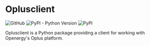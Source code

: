 # Oplusclient

![GitHub](https://img.shields.io/github/license/openergy/oplusclient?color=brightgreen)
![PyPI - Python Version](https://img.shields.io/pypi/pyversions/oplusclient)
![PyPI](https://img.shields.io/pypi/v/oplusclient)

Oplusclient is a Python package providing a client for working with Openergy's Oplus platform.

